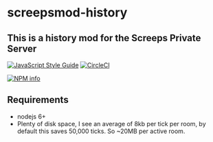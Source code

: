 # screepsmod-history

## This is a history mod for the Screeps Private Server

[![JavaScript Style Guide](https://img.shields.io/badge/code_style-standard-brightgreen.svg)](https://standardjs.com)
[![CircleCI](https://circleci.com/gh/ScreepsMods/screepsmod-mongo/tree/master.svg?style=shield)](https://circleci.com/gh/ScreepsMods/screepsmod-mongo/tree/master)

[![NPM info](https://nodei.co/npm/screepsmod-history.png?downloads=true)](https://npmjs.org/package/screepsmod-history)

## Requirements

* nodejs 6+
* Plenty of disk space, I see an average of 8kb per tick per room, by default this saves 50,000 ticks. So ~20MB per active room.